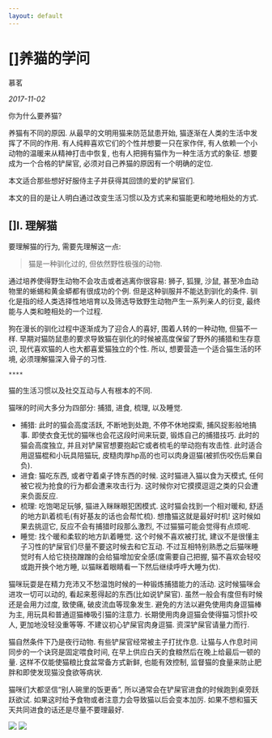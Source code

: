 ```yaml
---
layout: default
---
```


# []养猫的学问

慕茗

_2017-11-02_

你为什么要养猫?

养猫有不同的原因. 从最早的文明用猫来防范鼠患开始, 猫逐渐在人类的生活中发挥了不同的作用. 有人纯粹喜欢它们的个性并想要一只在家作伴, 有人依赖一个小动物的温暖来从精神打击中恢复, 也有人把拥有猫作为一种生活方式的象征. 想要成为一个合格的铲屎官, 必须对自己养猫的原因有一个明确的定位. 

本文适合那些想好好服侍主子并获得其回馈的爱的铲屎官们.

本文的目的是让人明白通过改变生活习惯以及方式来和猫能更和睦地相处的方式.

## []I.	理解猫

要理解猫的行为, 需要先理解这一点:

> 猫是一种驯化过的, 但依然野性极强的动物. 

通过培养使得野生动物不会攻击或者逃离你很容易: 狮子, 狐狸, 沙鼠, 甚至冷血动物里的蜥蜴和黄金蟒都有很成功的个例. 但是这种驯服并不能达到驯化的条件. 驯化是指的经人类选择性地培育以及筛选导致野生动物产生一系列亲人的衍变, 最终能与人类和睦相处的一个过程. 

狗在漫长的驯化过程中逐渐成为了迎合人的喜好, 围着人转的一种动物, 但猫不一样. 早期对猫防鼠患的要求导致猫在驯化的时候被高度保留了野外的捕猎和生存意识, 现代喜欢猫的人也大都喜爱猫独立的个性. 所以, 想要营造一个适合猫生活的环境, 必须理解猫深入骨子的习性.

	****

猫的生活习惯以及社交互动与人有根本的不同. 

猫咪的时间大多分为四部分: 捕猎, 进食, 梳理, 以及睡觉. 

*   捕猎: 此时的猫会高度活跃, 不断地到处跑, 不停不休地探索, 捕风捉影般地搞事. 即使衣食无忧的猫咪也会花这段时间来玩耍, 锻炼自己的捕猎技巧. 此时的猫会高度独立, 并且对铲屎官想要抱起它或者梳毛的举动抱有攻击性. 此时适合用逗猫棍和小玩具陪猫玩, 皮糙肉厚hp高的也可以肉身逗猫(被抓伤咬伤后果自负). 
*   进食: 猫吃东西, 或者守着桌子馋东西的时候. 这时猫进入猫以食为天模式, 任何被它视为抢食的行为都会遭来攻击行为. 这时候你对它摸摸逗逗之类的只会遭来负面反应. 
*   梳理: 吃饱喝足玩够, 猫进入眯眯眼犯困模式. 这时猫会找到一个相对暖和, 舒适的地方趴着梳毛(有好基友的话也会帮忙梳). 想撸猫这就是最好时机! 这时候如果去挑逗它, 反应不会有捕猎时段那么激烈, 不过猫猫可能会觉得有点烦呢.
*   睡觉: 找个暖和柔软的地方趴着睡觉. 这个时候不喜欢被打扰, 建议不是很懂主子习性的铲屎官们尽量不要这时候去和它互动. 不过互相特别熟悉之后猫咪睡觉时有人给它挠挠蹭蹭的会给猫增加安全感(度需要自己把握, 猫不喜欢会轻咬或跑开换个地方睡, 以猫眯着眼睛看一下然后继续呼呼大睡为优).

猫咪玩耍是在精力充沛又不愁温饱时候的一种锻炼捕猎能力的活动. 这时候猫咪会进攻一切可以动的, 看起来惹得起的东西(比如说铲屎官). 虽然一般会有度但有时候还是会用力过度, 致使痛, 破皮流血等现象发生. 避免的方法以避免使用肉身逗猫棒为主, 用玩具和普通逗猫棒吸引猫的注意力. 长期使用肉身逗猫会使得猫习惯扑咬人, 更加地没轻没重等等. 不建议初心铲屎官肉身逗猫. 资深铲屎官请量力而行.

猫自然条件下乃是夜行动物. 有些铲屎官经常被主子打扰作息. 让猫与人作息时间同步的一个诀窍是固定喂食时间, 在早上供应白天的食粮然后在晚上给最后一顿的量. 这样不仅能使猫粮比食盆常备方式新鲜, 也能有效控制, 监督猫的食量来防止肥胖和即使发现猫没食欲等病状.

猫咪们大都坚信“别人碗里的饭更香”, 所以通常会在铲屎官进食的时候跑到桌旁跃跃欲试. 如果这时给予食物或者注意力会导致猫以后会变本加厉. 如果不想和猫天天共同进食的话还是尽量不要理最好.

![](https://github.com/mumingpo/mumingpo.github.io/blob/master/catstealsfood1.gif?raw=true)
![](https://github.com/mumingpo/mumingpo.github.io/blob/master/catstealsfood2.gif?raw=true)